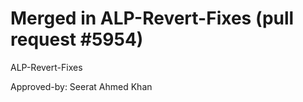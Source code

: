 # Merged in ALP-Revert-Fixes (pull request #5954)

ALP-Revert-Fixes

Approved-by: Seerat Ahmed Khan

